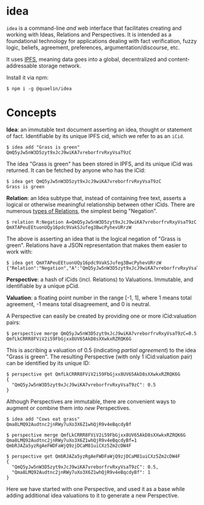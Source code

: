 # idea

`idea` is a command-line _and_ web interface that facilitates creating and
working with Ideas, Relations and Perspectives.  It is intended as a
foundational technology for applications dealing with fact verification, fuzzy
logic, beliefs, agreement, preferences, argumentation/discourse, etc.

It uses [IPFS](https://ipfs.io), meaning data goes into a global, decentralized
and content-addressable storage network.

Install it via npm:

```
$ npm i -g @quaelin/idea
```

# Concepts

**Idea**: an immutable text document asserting an idea, thought or statement of
fact.  Identifiable by its unique IPFS cid, which we refer to as an `iCid`.

```
$ idea add "Grass is green"
QmQ5yJw5nW3D5zyt9xJcJ9wiKA7vreborfrvRxyVsaT9zC
```

The idea "Grass is green" has been stored in IPFS, and its unique iCid was
returned.  It can be fetched by anyone who has the iCid:

```
$ idea get QmQ5yJw5nW3D5zyt9xJcJ9wiKA7vreborfrvRxyVsaT9zC
Grass is green
```

**Relation**: an Idea subtype that, instead of containing free text, asserts a
logical or otherwise meaningful relationship between other iCids.  There are
numerous [types of Relations](./doc/RELATIONS.md), the simplest being "Negation".

```
$ relation R:Negation A=QmQ5yJw5nW3D5zyt9xJcJ9wiKA7vreborfrvRxyVsaT9zC
QmXTAPeuEEtuonUQy16pdc9VakSJufeg3BwcPyhevURrzW
```

The above is asserting an idea that is the logical negation of "Grass is green".
Relations have a JSON representation that makes them easier to work with:

```
$ idea get QmXTAPeuEEtuonUQy16pdc9VakSJufeg3BwcPyhevURrzW
{"Relation":"Negation","A":"QmQ5yJw5nW3D5zyt9xJcJ9wiKA7vreborfrvRxyVsaT9zC"}
```

**Perspective**: a hash of iCids (incl. Relations) to Valuations.  Immutable,
and identifiable by a unique pCid.

**Valuation**: a floating point number in the range [-1, 1], where 1 means
total agreement, -1 means total disagreement, and 0 is neutral.

A Perspective can easily be created by providing one or more iCid:valuation
pairs:

```
$ perspective merge QmQ5yJw5nW3D5zyt9xJcJ9wiKA7vreborfrvRxyVsaT9zC=0.5
QmfLkCRRR8FViV2i59FbGjxx8UV65AkD8sXXwkxRZRQK6G
```

This is ascribing a valuation of 0.5 (indicating _partial agreement_) to the
idea "Grass is green".  The resulting Perspective (with only 1 iCid:valuation
pair) can be identified by its unique ID:

```
$ perspective get QmfLkCRRR8FViV2i59FbGjxx8UV65AkD8sXXwkxRZRQK6G
{
  "QmQ5yJw5nW3D5zyt9xJcJ9wiKA7vreborfrvRxyVsaT9zC": 0.5
}
```

Although Perspectives are immutable, there are convenient ways to augment or
combine them into _new_ Perspectives.

```
$ idea add "Cows eat grass"
Qma8LMQ92Audtnc2jnRWy7uXo3X6Z1whQjR9v4eBqcdyBf

$ perspective merge QmfLkCRRR8FViV2i59FbGjxx8UV65AkD8sXXwkxRZRQK6G Qma8LMQ92Audtnc2jnRWy7uXo3X6Z1whQjR9v4eBqcdyBf=1
QmbRJAZa5yzRgAeFWDFaWjQ9zjDCaM81uiCXz5Zm2cDW4F

$ perspective get QmbRJAZa5yzRgAeFWDFaWjQ9zjDCaM81uiCXz5Zm2cDW4F
{
  "QmQ5yJw5nW3D5zyt9xJcJ9wiKA7vreborfrvRxyVsaT9zC": 0.5,
  "Qma8LMQ92Audtnc2jnRWy7uXo3X6Z1whQjR9v4eBqcdyBf": 1
}
```

Here we have started with one Perspective, and used it as a base while adding
additional idea valuations to it to generate a new Perspective.
